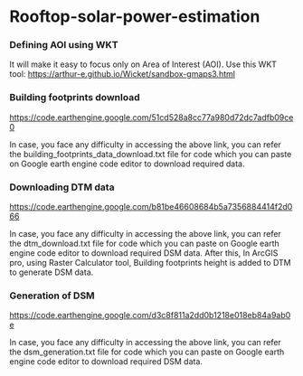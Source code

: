 # Rooftop-solar-power-estimation

### Defining AOI using WKT
It will make it easy to focus only on Area of Interest (AOI). Use this WKT tool: https://arthur-e.github.io/Wicket/sandbox-gmaps3.html

### Building footprints download
https://code.earthengine.google.com/51cd528a8cc77a980d72dc7adfb09ce0

In case, you face any difficulty in accessing the above link, you can refer the building_footprints_data_download.txt file for code which you can paste on Google earth engine code editor to download required data.

### Downloading DTM data
https://code.earthengine.google.com/b81be46608684b5a7356884414f2d066

In case, you face any difficulty in accessing the above link, you can refer the dtm_download.txt file for code which you can paste on Google earth engine code editor to download required DSM data.
After this, In ArcGIS pro, using Raster Calculator tool, Building footprints height is added to DTM to generate DSM data.

### Generation of DSM
https://code.earthengine.google.com/d3c8f811a2dd0b1218e018eb84a9ab0e

In case, you face any difficulty in accessing the above link, you can refer the dsm_generation.txt file for code which you can paste on Google earth engine code editor to download required DSM data.
